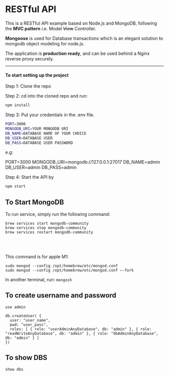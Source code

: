 # RESTful API

This is a RESTful API example based on Node.js and MongoDB, following the **MVC pattern** i.e. Model ~~View~~ Controller.

**Mongoose** is used for Database transactions which is an elegant solution to mongodb object modeling for node.js.

The application is **production ready**, and can be used behind a Nginx reverse proxy securely.

---

#### To start setting up the project

Step 1: Clone the repo

Step 2: cd into the cloned repo and run:

```bash
npm install
```

Step 3: Put your credentials in the .env file.

```bash
PORT=3000
MONGODB_URI=YOUR MONGODB URI
DB_NAME=DATABASE NAME OF YOUR CHOICE
DB_USER=DATABASE USER
DB_PASS=DATABASE USER PASSWORD 
```

e.g:

PORT=3000
MONGODB_URI=mongodb://127.0.0.1:27017
DB_NAME=admin
DB_USER=admin
DB_PASS=admin


Step 4: Start the API by

```bash
npm start
```

## To Start MongoDB


To run service, simply run the following command:
```
brew services start mongodb-community
brew services stop mongodb-community
brew services restart mongodb-community
```


<br/><br/>

This command is for apple M1:
```
sudo mongod --config /opt/homebrew/etc/mongod.conf
sudo mongod --config /opt/homebrew/etc/mongod.conf —-fork
```

In another terminal, run:
`mongosh`


## To create username and password
```
use admin 

db.createUser( { 
  user: "user_name", 
  pwd: "user_pass", 
  roles: [ { role: "userAdminAnyDatabase", db: "admin" }, { role: "readWriteAnyDatabase", db: "admin" }, { role: "dbAdminAnyDatabase", db: "admin" } ] 
})
```

## To show DBS

```
show dbs
```


